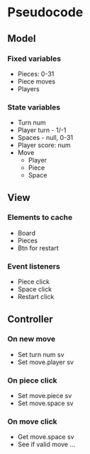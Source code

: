 # Pseudocode

## Model

### Fixed variables
- Pieces: 0-31
- Piece moves
- Players

### State variables
- Turn num
- Player turn - 1/-1
- Spaces - null, 0-31
- Player score: num
- Move
    - Player
    - Piece
    - Space

## View

### Elements to cache

- Board
- Pieces
- Btn for restart

### Event listeners

- Piece click
- Space click
- Restart click

## Controller

### On new move
- Set turn num sv
- Set move.player sv

### On piece click
- Set move.piece sv
- Set move.space sv

### On move click
- Get move.space sv
- See if valid move
...